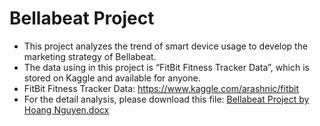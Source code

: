 # Bellabeat Project
* This project analyzes the trend of smart device usage to develop the marketing strategy of Bellabeat.
* The data using in this project is “FitBit Fitness Tracker Data”, which is stored on Kaggle and available for anyone. 
* FitBit Fitness Tracker Data: https://www.kaggle.com/arashnic/fitbit
* For the detail analysis, please download this file: 
[Bellabeat Project by Hoang Nguyen.docx](https://github.com/Hoang0904/Bellabeat-project/files/7832878/Bellabeat.Project.by.Hoang.Nguyen.docx)
